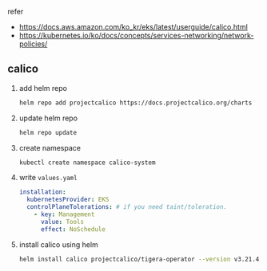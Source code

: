 
refer
- https://docs.aws.amazon.com/ko_kr/eks/latest/userguide/calico.html
- https://kubernetes.io/ko/docs/concepts/services-networking/network-policies/


## calico

1. add helm repo

    ```bash
    helm repo add projectcalico https://docs.projectcalico.org/charts
    ```

2. update helm repo

    ```bash
    helm repo update
    ```

3. create namespace

    ```bash
    kubectl create namespace calico-system
    ```

4. write `values.yaml`

    ```yaml
    installation:
      kubernetesProvider: EKS
      controlPlaneTolerations: # if you need taint/toleration.
        - key: Management
          value: Tools
          effect: NoSchedule
    ```

5. install calico using helm

    ```bash
    helm install calico projectcalico/tigera-operator --version v3.21.4 --namespace calico-system -f values.yaml
    ```